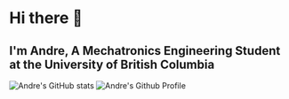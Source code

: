 # Hi there 👋
## I'm Andre, A Mechatronics Engineering Student at the University of British Columbia

![Andre's GitHub stats](https://github-readme-stats.vercel.app/api?username=AndreCox&count_private=true)
![Andre's Github Profile](https://github-profile-summary-cards.vercel.app/api/cards/profile-details?username=AndreCox&theme=default)


<!--
**AndreCox/AndreCox** is a ✨ _special_ ✨ repository because its `README.md` (this file) appears on your GitHub profile.

Here are some ideas to get you started:

- 🔭 I’m currently working on ...
- 🌱 I’m currently learning ...
- 👯 I’m looking to collaborate on ...
- 🤔 I’m looking for help with ...
- 💬 Ask me about ...
- 📫 How to reach me: ...
- 😄 Pronouns: ...
- ⚡ Fun fact: ...
-->
